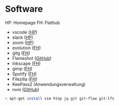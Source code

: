 # Software

HP: Homepage
FH: Flathub

- vscode ([HP](https://code.visualstudio.com/download))
- slack ([HP](https://slack.com/intl/de-de/downloads/linux))
- zoom ([HP](https://zoom.us/download))
- evolution ([FH](https://flathub.org/apps/details/org.gnome.Evolution))
- gitg ([FH](https://flathub.org/apps/details/org.gnome.gitg))
- Flameshot ([GitHub](https://github.com/lupoDharkael/flameshot))
- Inkscape ([FH](https://flathub.org/apps/details/org.inkscape.Inkscape))
- gimp ([FH](https://flathub.org/apps/details/org.gimp.GIMP))
- Spotify ([FH](https://flathub.org/apps/details/com.spotify.Client))
- Filezilla ([FH](https://flathub.org/apps/details/org.filezillaproject.Filezilla))
- KeePass2 (Anwendungsverwaltung)
- nvm ([GitHub](https://github.com/nvm-sh/nvm))

```sh
> apt-get install vim htop jq git git-flow git-lfs
```

